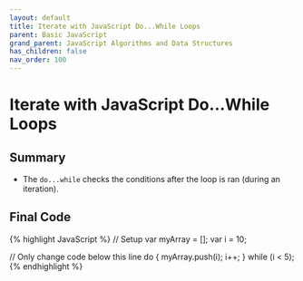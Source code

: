 ```yaml
---
layout: default
title: Iterate with JavaScript Do...While Loops
parent: Basic JavaScript
grand_parent: JavaScript Algorithms and Data Structures
has_children: false
nav_order: 100
---
```

# Iterate with JavaScript Do...While Loops
## Summary
- The `do...while` checks the conditions after the loop is ran (during an iteration).

## Final Code

{% highlight JavaScript %}
// Setup
var myArray = [];
var i = 10;

// Only change code below this line
do {
  myArray.push(i);
  i++;
} while (i < 5);
{% endhighlight %}